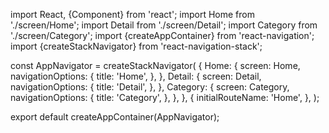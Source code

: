 import React, {Component} from 'react';
import Home from './screen/Home';
import Detail from './screen/Detail';
import Category from './screen/Category';
import {createAppContainer} from 'react-navigation';
import {createStackNavigator} from 'react-navigation-stack';

const AppNavigator = createStackNavigator(
  {
    Home: {
      screen: Home,
      navigationOptions: {
        title: 'Home',
      },
    },
    Detail: {
      screen: Detail,
      navigationOptions: {
        title: 'Detail',
      },
    },
    Category: {
      screen: Category,
      navigationOptions: {
        title: 'Category',
      },
    },
  },
  {
    initialRouteName: 'Home',
  },
);

export default createAppContainer(AppNavigator);

